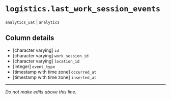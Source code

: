 # `logistics.last_work_session_events`
`analytics_uat` | `analytics`

## Column details
* [character varying] `id`
* [character varying] `work_session_id`
* [character varying] `location_id`
* [integer]   `event_type`
* [timestamp with time zone] `occurred_at`
* [timestamp with time zone] `inserted_at`

-------------------------------------------------------------------------------
*Do not make edits above this line.*
